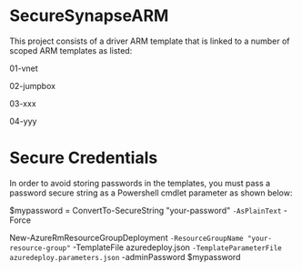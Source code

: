 # SecureSynapseARM

This project consists of a driver ARM template that is linked to a number of scoped ARM templates as listed:

01-vnet

02-jumpbox

03-xxx

04-yyy

# Secure Credentials
In order to avoid storing passwords in the templates, you must pass a password secure string as a Powershell cmdlet parameter as shown below:

$mypassword = ConvertTo-SecureString "your-password" `
                -AsPlainText `
                -Force

New-AzureRmResourceGroupDeployment `
    -ResourceGroupName "your-resource-group" `
    -TemplateFile azuredeploy.json `
    -TemplateParameterFile azuredeploy.parameters.json `
    -adminPassword $mypassword
